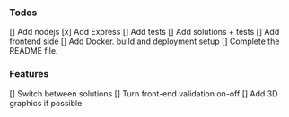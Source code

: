 ### Todos
[] Add nodejs
    [x] Add Express
    [] Add tests
    [] Add solutions + tests
[] Add frontend side
[] Add Docker. build and deployment setup
[] Complete the README file.

### Features
[] Switch between solutions
[] Turn front-end validation on-off
[] Add 3D graphics if possible